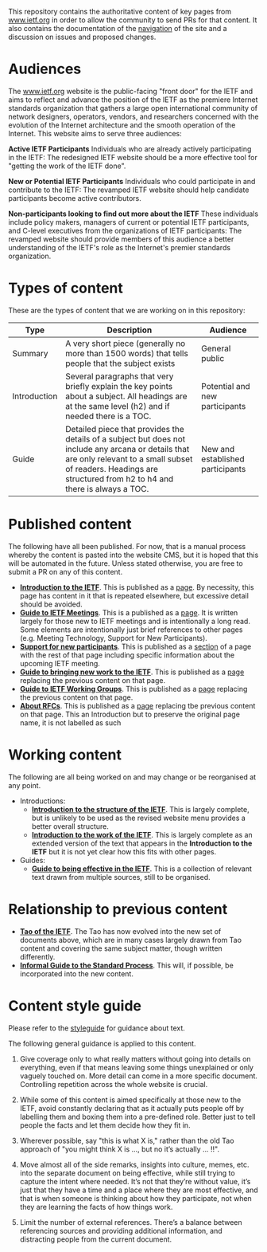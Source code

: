 This repository contains the authoritative content of key pages from www.ietf.org in order to allow the community to send PRs for that content.  It also contains the documentation of the [navigation](Information%20Architecture.md) of the site and a discussion on issues and proposed changes.

# Audiences
The www.ietf.org website is the public-facing "front door" for the IETF and aims to reflect and advance the position of the IETF as the premiere Internet standards organization that gathers a large open international community of network designers, operators, vendors, and researchers concerned with the evolution of the Internet architecture and the smooth operation of the Internet. This website aims to serve three audiences:

**Active IETF Participants**
Individuals who are already actively participating in the IETF: The redesigned IETF website should be a more effective tool for "getting the work of the IETF done".

**New or Potential IETF Participants**
Individuals who could participate in and contribute to the IETF: The revamped IETF website should help candidate participants become active contributors.

**Non-participants looking to find out more about the IETF**
These individuals include policy makers, managers of current or potential IETF participants, and C-level executives from the organizations of IETF participants: The revamped website should provide members of this audience a better understanding of the IETF's role as the Internet's premier standards organization.

# Types of content
These are the types of content that we are working on in this repository:

| Type | Description | Audience |
|------|-------------|----------|
| Summary | A very short piece (generally no more than 1500 words) that tells people that the subject exists | General public |
| Introduction | Several paragraphs that very briefly explain the key points about a subject.  All headings are at the same level (h2) and if needed there is a TOC. | Potential and new participants| 
| Guide | Detailed piece that provides the details of a subject but does not include any arcana or details that are only relevant to a small subset of readers.  Headings are structured from h2 to h4 and there is always a TOC. | New and established participants|

# Published content
The following have all been published. For now, that is a manual process whereby the content is pasted into the website CMS, but it is hoped that this will be automated in the future.  Unless stated otherwise, you are free to submit a PR on any of this content.

* **[Introduction to the IETF](/Introduction%20to%20the%20IETF.md)**. This is published as a [page](https://www.ietf.org/about/introduction/). By necessity, this page has content in it that is repeated elsewhere, but excessive detail should be avoided.
* **[Guide to IETF Meetings](/Guide%20to%20IETF%20Meetings.md)**. This is a published as a [page](https://www.ietf.org/how/meetings/introduction-to-ietf-meetings/). It is written largely for those new to IETF meetings and is intentionally a long read.  Some elements are intentionally just brief references to other pages (e.g. Meeting Technology, Support for New Participants).
* **[Support for new participants](/Support%20for%20new%20participants.md)**. This is published as a [section](https://www.ietf.org/how/meetings/new-participants/) of a page with the rest of that page including specific information about the upcoming IETF meeting.
* **[Guide to bringing new work to the IETF](/Guide%20to%20bringing%20new%20work%20to%20the%20IETF.md)**.  This is published as a [page](https://www.ietf.org/process/new-work/) replacing the previous content on that page.
* **[Guide to IETF Working Groups](/Guide%20to%20IETF%20Working%20Groups.md)**. This is published as a [page](https://www.ietf.org/process/wgs/) replacing the previous content on that page.
* **[About RFCs](/RFCs.md)**. This is published as a [page](https://www.ietf.org/process/rfcs/) replacing tbe previous content on that page.  This an Introduction but to preserve the original page name, it is not labelled as such

# Working content
The following are all being worked on and may change or be reorganised at any point.

* Introductions:
  * **[Introduction to the structure of the IETF](/Introduction%20to%20the%20structure%20of%20the%20IETF.md)**.  This is largely complete, but is unlikely to be used as the revised website menu provides a better overall structure.
  * **[Introduction to the work of the IETF](/Introduction%20to%20the%20Work%20of%20the%20IETF.md)**. This is largely complete as an extended version of the text that appears in the **Introduction to the IETF** but it is not yet clear how this fits with other pages.
* Guides:
  * **[Guide to being effective in the IETF](/Guide%20to%20being%20effective%20in%20the%20IETF.md)**. This is a collection of relevant text drawn from multiple sources, still to be organised.

# Relationship to previous content
* **[Tao of the IETF](https://www.ietf.org/about/participate/tao/)**. The Tao has now evolved into the new set of documents above, which are in many cases largely drawn from Tao content and covering the same subject matter, though written differently.  
* **[Informal Guide to the Standard Process](https://www.ietf.org/standards/process/informal/)**.  This will, if possible, be incorporated into the new content.

# Content style guide

Please refer to the [styleguide](styleguide.md) for guidance about text.
 
The following general guidance is applied to this content. 

1.  Give coverage only to what really matters without going into details on everything, even if that means leaving some things unexplained or only vaguely touched on. More detail can come in a more specific document. Controlling repetition across the whole website is crucial.

2.  While some of this content is aimed specifically at those new to the IETF, avoid constantly declaring that as it actually puts people off by labelling them and boxing them into a pre-defined role.  Better just to tell people the facts and let them decide how they fit in.

3.  Wherever possible, say "this is what X is," rather than the old Tao approach of "you might think X is …, but no it’s actually … !!".

4.  Move almost all of the side remarks, insights into culture, memes, etc. into the separate document on being effective, while still trying to capture the intent where needed.  It’s not that they’re without value, it’s just that they have a time and a place where they are most effective, and that is when someone is thinking about how they participate, not when they are learning the facts of how things work.

5.  Limit the number of external references.  There’s a balance between referencing sources and providing additional information, and distracting people from the current document. 
